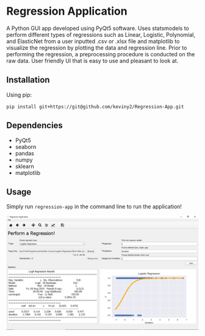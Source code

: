# Regression Application
A Python GUI app developed using PyQt5 software. Uses statsmodels to perform different types of regressions such as Linear, Logistic, Polynomial, and ElasticNet from a user inputted .csv or .xlsx file and matplotlib to visualize the regression by plotting the data and regression line. Prior to performing the regression, a preprocessing procedure is conducted on the raw data. User friendly UI that is easy to use and pleasant to look at.

## Installation
Using pip:
```
pip install git+https://git@github.com/keviny2/Regression-App.git
```

## Dependencies
- PyQt5
- seaborn
- pandas
- numpy
- sklearn
- matplotlib

## Usage
Simply run `regression-app` in the command line to run the application!


![](images/screenshot.PNG)
